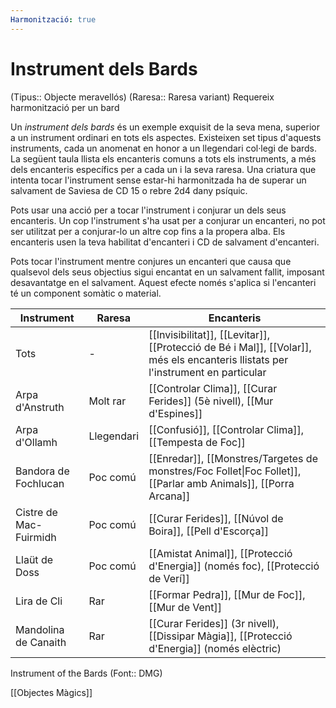 ```yaml
---
Harmonització: true
---
```

# Instrument dels Bards

(Tipus:: Objecte meravellós) (Raresa:: Raresa variant) 
Requereix harmonització per un bard

Un *instrument dels bards* és un exemple exquisit de la seva mena, superior a un instrument ordinari en tots els aspectes. Existeixen set tipus d'aquests instruments, cada un anomenat en honor a un llegendari col·legi de bards. La següent taula llista els encanteris comuns a tots els instruments, a més dels encanteris específics per a cada un i la seva raresa. Una criatura que intenta tocar l'instrument sense estar-hi harmonitzada ha de superar un salvament de Saviesa de CD 15 o rebre 2d4 dany psíquic.

Pots usar una acció per a tocar l'instrument i conjurar un dels seus encanteris. Un cop l'instrument s'ha usat per a conjurar un encanteri, no pot ser utilitzat per a conjurar-lo un altre cop fins a la propera alba. Els encanteris usen la teva habilitat d'encanteri i CD de salvament d'encanteri.

Pots tocar l'instrument mentre conjures un encanteri que causa que qualsevol dels seus objectius sigui encantat en un salvament fallit, imposant desavantatge en el salvament. Aquest efecte només s'aplica si l'encanteri té un component somàtic o material.

| Instrument             | Raresa     | Encanteris                                                                                                                       |
| ---------------------- | ---------- | -------------------------------------------------------------------------------------------------------------------------------- |
| Tots                   | -          | [[Invisibilitat]], [[Levitar]], [[Protecció de Bé i Mal]], [[Volar]], més els encanteris llistats per l'instrument en particular |
| Arpa d'Anstruth        | Molt rar   | [[Controlar Clima]], [[Curar Ferides]] (5è nivell), [[Mur d'Espines]]                                                            |
| Arpa d'Ollamh          | Llegendari | [[Confusió]], [[Controlar Clima]], [[Tempesta de Foc]]                                                                           |
| Bandora de Fochlucan   | Poc comú   | [[Enredar]], [[Monstres/Targetes de monstres/Foc Follet\|Foc Follet]], [[Parlar amb Animals]], [[Porra Arcana]]                  |
| Cistre de Mac-Fuirmidh | Poc comú   | [[Curar Ferides]], [[Núvol de Boira]], [[Pell d'Escorça]]                                                                        |
| Llaüt de Doss          | Poc comú   | [[Amistat Animal]], [[Protecció d'Energia]] (només foc), [[Protecció de Verí]]                                                   |
| Lira de Cli            | Rar        | [[Formar Pedra]], [[Mur de Foc]], [[Mur de Vent]]                                                                                |
| Mandolina de Canaith   | Rar        | [[Curar Ferides]] (3r nivell), [[Dissipar Màgia]], [[Protecció d'Energia]] (només elèctric)                                      |

Instrument of the Bards (Font:: DMG)

[[Objectes Màgics]]